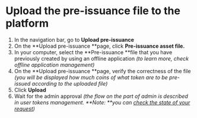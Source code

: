 
# Upload the pre-issuance file to the platform



1.  In the navigation bar, go to **Upload pre-issuance** 
1.  On the **Upload pre-issuance **page, click **Pre-issuance asset file.**
1.  In your computer, select the **Pre-issuance **file that you have previously created by using an offline application _(to learn more, check_ _offline application management)_
1.  On the **Upload pre-issuance **page, verify the correctness of the file _(you will be displayed how much coins of what token are to be pre-issued according to the uploaded file)_
1.  Click **Upload**
1.  Wait for the admin approval _(the flow on the part of admin is described in user tokens management. **Note: **you can [check the state of your request](./check-the-state-of-the-requests.html))_